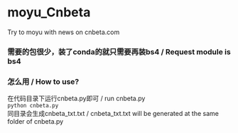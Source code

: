 # moyu_Cnbeta
Try to moyu with news on cnbeta.com


### 需要的包很少，装了conda的就只需要再装bs4 / Request module is bs4

### 怎么用 / How to use?
在代码目录下运行cnbeta.py即可 / run cnbeta.py    
`python cnbeta.py`    
同目录会生成cnbeta_txt.txt / cnbeta_txt.txt will be generated at the same folder of cnbeta.py
